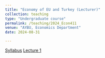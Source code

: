 ```yaml
---
title: "Economy of EU and Turkey (Lecturer)"
collection: teaching
type: "Undergraduate course"
permalink: /teaching/2024_Econ411
venue: "AYBU, Economics Department"
date: 2024-08-31

---
```

[Syllabus](/files/ECON411/ECON411_syllabus.pdf)   [Lecture 1]()
